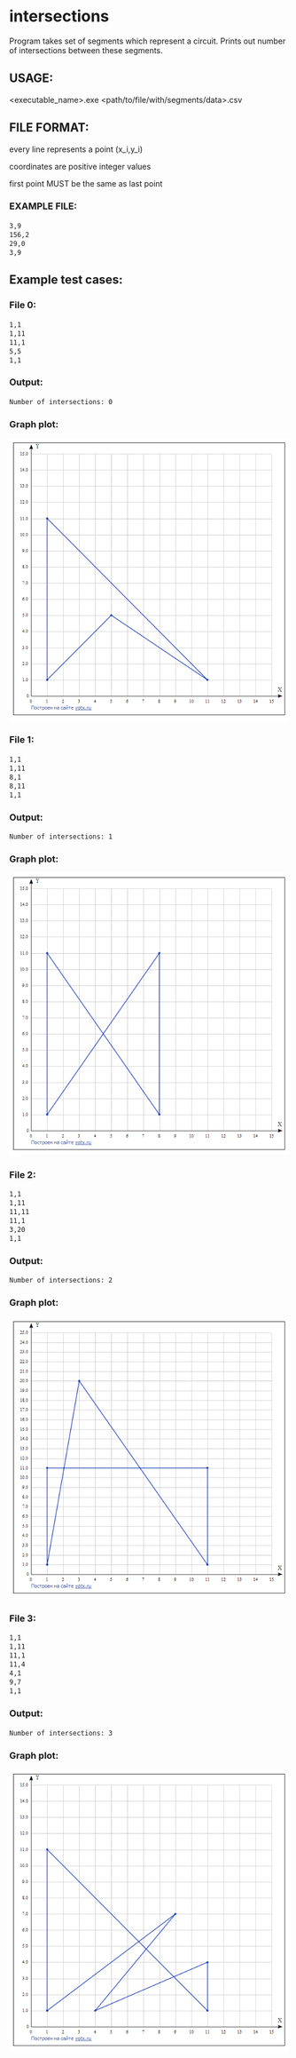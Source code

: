 # intersections

Program takes set of segments which represent a circuit.
Prints out number of intersections between these segments.

## USAGE:

<executable_name>.exe <path/to/file/with/segments/data>.csv

## FILE FORMAT:

every line represents a point (x_i,y_i)

coordinates are positive integer values

first point MUST be the same as last point

### EXAMPLE FILE:

    3,9
    156,2
    29,0
    3,9


## Example test cases:

### File 0:

    1,1
    1,11
    11,1
    5,5
    1,1

### Output:

    Number of intersections: 0

### Graph plot:

![alt text](https://github.com/6uoMycop/intersections/raw/master/graph0.png)


### File 1:

    1,1
    1,11
    8,1
    8,11
    1,1

### Output:

    Number of intersections: 1

### Graph plot:

![alt text](https://github.com/6uoMycop/intersections/raw/master/graph1.png)


### File 2:

    1,1
    1,11
    11,11
    11,1
    3,20
    1,1

### Output:

    Number of intersections: 2

### Graph plot:

![alt text](https://github.com/6uoMycop/intersections/raw/master/graph2.png)


### File 3:

    1,1
    1,11
    11,1
    11,4
    4,1
    9,7
    1,1

### Output:

    Number of intersections: 3

### Graph plot:

![alt text](https://github.com/6uoMycop/intersections/raw/master/graph3.png)

